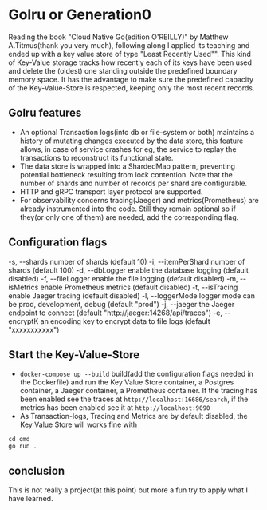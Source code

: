 # Golru or Generation0
Reading the book "Cloud Native Go(edition O'REILLY)" by Matthew A.Titmus(thank you very much), following along I applied its teaching and ended up with a key value store of type "Least Recently Used"". This kind of Key-Value storage tracks how recently each of its keys have been used and delete the (oldest) one standing outside the predefined boundary memory space. It has the advantage to make sure the predefined capacity of the Key-Value-Store is respected, keeping only the most recent records. 

## Golru features
- An optional Transaction logs(into db or file-system or both) maintains a history of mutating changes executed by the data store, this feature allows, in case of service crashes for eg, the service to replay the transactions to reconstruct its functional state.
- The data store is wrapped into a ShardedMap pattern, preventing potential bottleneck resulting from lock contention. Note that the number of shards and number of records per shard are configurable.
- HTTP and gRPC transport layer protocol are supported.
- For observability concerns tracing(Jaeger) and metrics(Prometheus) are already instrumented into the code. Still they remain optional so if they(or only one of them) are needed, add the corresponding flag.


## Configuration flags
  -s, --shards          number of shards (default 10)
  -i, --itemPerShard    number of shards (default 100)
  -d, --dbLogger        enable the database logging (default disabled)
  -f, --fileLogger      enable the file logging (default disabled)
  -m, --isMetrics       enable Prometheus metrics (default disabled)
  -t, --isTracing       enable Jaeger tracing (default disabled)
  -l, --loggerMode      logger mode can be prod, development, debug (default "prod")
  -j, --jaeger          the Jaeger endpoint to connect (default "http://jaeger:14268/api/traces")
  -e, --encryptK        an encoding key to encrypt data to file logs (default "xxxxxxxxxxx")

## Start the Key-Value-Store
- `docker-compose up --build` build(add the configuration flags needed in the Dockerfile) and run the Key Value Store container, a Postgres  container, a Jaeger container, a Prometheus container. If the tracing has been enabled see the traces at `http://localhost:16686/search`, if the metrics has been enabled see it at `http://localhost:9090`  
- As Transaction-logs, Tracing and Metrics are by default disabled, the Key Value Store will works fine with
```
cd cmd
go run .
```
## conclusion
This is not really a project(at this point) but more a fun try to apply what I have learned.






